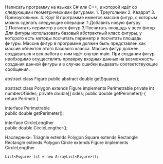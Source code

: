 Написать программу на языках С# или С++, в которой идёт со следующими геометрическими фигурами:
    1. Треугольник
    2. Квадрат
    3. Прямоугольник.
    4. Круг
В программе имеется массив фигур, с которым можно сделать следующие операции:
    1.Добавить новую фигуру
    2.Посчитать периметр у всех фигур
    3.Посчитать площадь у всех фигур
Для фигуры использовать базовый абстрактный класс фигуры, у которого есть методы посчитать периметр и посчитать площадь фигуры. Массив фигур в программе должен быть представлен как массив объектов этого базового класса. Массив фигур должен создаваться и вся работа с ним идёт внутри main. При создании фигур необходимо осуществлять проверку входных данных на возможность создания данной фигуры и в случае ошибки выдавать соответствующие сообщения.



abstract class Figure
    public abstract double getSquare();

abstract class Polygon extends Figure implements Perimetrable
    private int numberOfSides;
    private double[] sides;
    public double getPerimeter() {
        return Perimetr
    }

interface Perimetrable    
    public double getPerimeter();

interface CircleLengther    
    public double CircleLengther();

Наследники:
    Triagnle extends Polygon 
    Square extends Rectangle 
    Rectangle extends Polygon 
    Circle extends Figure implements CircleLengther
<!-- 
    FigureFabric.createNew(type, side1, side2, side3)
    FigureFabric.createNew(type, side1, side2)
    FigureFabric.createNew(type, side1)
    FigureFabric.createNew(type, radius)
    FigureFabric.createNew(Fg.TRIANGLE, 10) -->

    List<Fugure> lst = new ArrayList<Figure>();